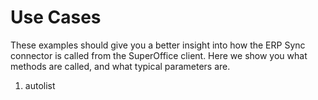<properties date="2016-05-11"
SortOrder="13"
/>

Use Cases
=========

These examples should give you a better insight into how the ERP Sync connector is called from the SuperOffice client. Here we show you what methods are called, and what typical parameters are.

1. autolist
